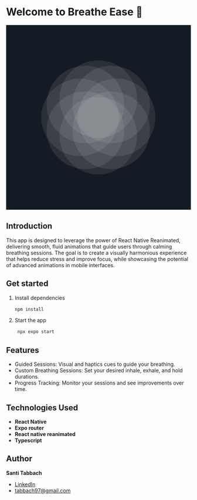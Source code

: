 # Welcome to Breathe Ease 👋

<p align="center">
  <img src="./assets/images/breathe-ease.svg" alt="breathe ease" />
</p>

## Introduction

This app is designed to leverage the power of React Native Reanimated, delivering smooth, fluid animations that guide users through calming breathing sessions. The goal is to create a visually harmonious experience that helps reduce stress and improve focus, while showcasing the potential of advanced animations in mobile interfaces.

## Get started

1. Install dependencies

   ```bash
   npm install
   ```

2. Start the app

   ```bash
    npx expo start
   ```

## Features

- Guided Sessions: Visual and haptics cues to guide your breathing.
- Custom Breathing Sessions: Set your desired inhale, exhale, and hold durations.
- Progress Tracking: Monitor your sessions and see improvements over time.

## Technologies Used

- **React Native**
- **Expo router**
- **React native reanimated**
- **Typescript**

## Author

**Santi Tabbach**

- [LinkedIn](https://www.linkedin.com/in/santiago-tabbach/)
- tabbach97@gmail.com
